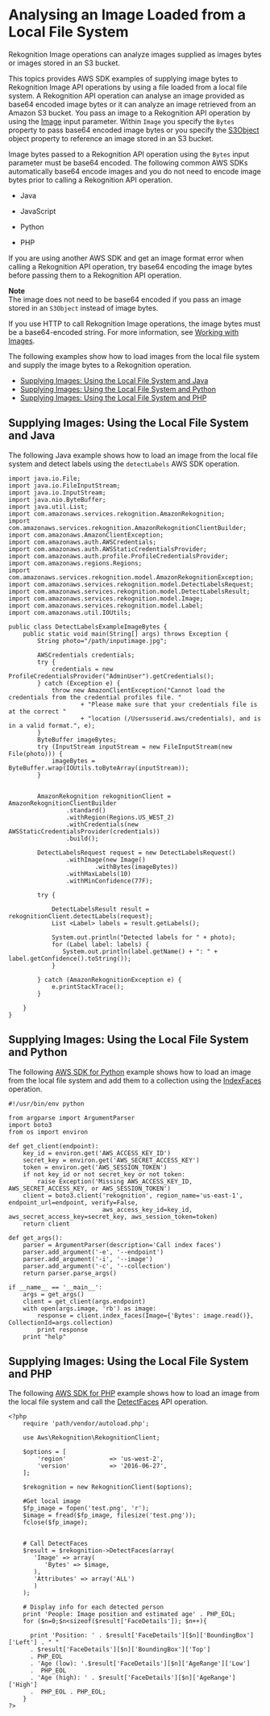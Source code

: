 # Analysing an Image Loaded from a Local File System<a name="images-bytes"></a>

Rekognition Image operations can analyze images supplied as images bytes or images stored in an S3 bucket\.

This topics provides AWS SDK examples of supplying image bytes to Rekognition Image API operations by using a file loaded from a local file system\. A Rekognition API operation can analyse an image provided as base64 encoded image bytes or it can analyze an image retrieved from an Amazon S3 bucket\. You pass an image to a Rekognition API operation by using the [Image](API_Image.md) input parameter\. Within `Image` you specify the `Bytes` property to pass base64 encoded image bytes or you specify the [S3Object](API_S3Object.md) object property to reference an image stored in an S3 bucket\.

Image bytes passed to a Rekognition API operation using the `Bytes` input parameter must be base64 encoded\. The following common AWS SDKs automatically base64 encode images and you do not need to encode image bytes prior to calling a Rekognition API operation\.

+ Java

+ JavaScript

+ Python

+ PHP

If you are using another AWS SDK and get an image format error when calling a Rekognition API operation, try base64 encoding the image bytes before passing them to a Rekognition API operation\.

**Note**  
The image does not need to be base64 encoded if you pass an image stored in an `S3Object` instead of image bytes\.

 If you use HTTP to call Rekognition Image operations, the image bytes must be a base64\-encoded string\. For more information, see [Working with Images](images.md)\.

 The following examples show how to load images from the local file system and supply the image bytes to a Rekognition operation\. 


+ [Supplying Images: Using the Local File System and Java](#images-bytes-java)
+ [Supplying Images: Using the Local File System and Python](#images-bytes-python)
+ [Supplying Images: Using the Local File System and PHP](#images-bytes-php)

## Supplying Images: Using the Local File System and Java<a name="images-bytes-java"></a>

The following Java example shows how to load an image from the local file system and detect labels using the `detectLabels` AWS SDK operation\.

```
import java.io.File;
import java.io.FileInputStream;
import java.io.InputStream;
import java.nio.ByteBuffer;
import java.util.List;
import com.amazonaws.services.rekognition.AmazonRekognition;
import com.amazonaws.services.rekognition.AmazonRekognitionClientBuilder;
import com.amazonaws.AmazonClientException;
import com.amazonaws.auth.AWSCredentials;
import com.amazonaws.auth.AWSStaticCredentialsProvider;
import com.amazonaws.auth.profile.ProfileCredentialsProvider;
import com.amazonaws.regions.Regions;
import com.amazonaws.services.rekognition.model.AmazonRekognitionException;
import com.amazonaws.services.rekognition.model.DetectLabelsRequest;
import com.amazonaws.services.rekognition.model.DetectLabelsResult;
import com.amazonaws.services.rekognition.model.Image;
import com.amazonaws.services.rekognition.model.Label;
import com.amazonaws.util.IOUtils;

public class DetectLabelsExampleImageBytes {
    public static void main(String[] args) throws Exception {
    	String photo="/path/inputimage.jpg";

        AWSCredentials credentials;
        try {
            credentials = new ProfileCredentialsProvider("AdminUser").getCredentials();
        } catch (Exception e) {
            throw new AmazonClientException("Cannot load the credentials from the credential profiles file. "
                    + "Please make sure that your credentials file is at the correct "
                    + "location (/Usersuserid.aws/credentials), and is in a valid format.", e);
        }
        ByteBuffer imageBytes;
        try (InputStream inputStream = new FileInputStream(new File(photo))) {
            imageBytes = ByteBuffer.wrap(IOUtils.toByteArray(inputStream));
        }


        AmazonRekognition rekognitionClient = AmazonRekognitionClientBuilder
          		.standard()
          		.withRegion(Regions.US_WEST_2)
        		.withCredentials(new AWSStaticCredentialsProvider(credentials))
        		.build();

        DetectLabelsRequest request = new DetectLabelsRequest()
                .withImage(new Image()
                        .withBytes(imageBytes))
                .withMaxLabels(10)
                .withMinConfidence(77F);

        try {

            DetectLabelsResult result = rekognitionClient.detectLabels(request);
            List <Label> labels = result.getLabels();

            System.out.println("Detected labels for " + photo);
            for (Label label: labels) {
               System.out.println(label.getName() + ": " + label.getConfidence().toString());
            }

        } catch (AmazonRekognitionException e) {
            e.printStackTrace();
        }

    }
}
```

## Supplying Images: Using the Local File System and Python<a name="images-bytes-python"></a>

The following [AWS SDK for Python](https://aws.amazon.com/sdk-for-python/) example shows how to load an image from the local file system and add them to a collection using the [IndexFaces](http://boto3.readthedocs.org/en/latest/reference/services/rekognition.html#Rekognition.Client.index_faces) operation\. 

```
#!/usr/bin/env python

from argparse import ArgumentParser
import boto3
from os import environ

def get_client(endpoint):
    key_id = environ.get('AWS_ACCESS_KEY_ID')
    secret_key = environ.get('AWS_SECRET_ACCESS_KEY')
    token = environ.get('AWS_SESSION_TOKEN')
    if not key_id or not secret_key or not token:
        raise Exception('Missing AWS_ACCESS_KEY_ID, AWS_SECRET_ACCESS_KEY, or AWS_SESSION_TOKEN')
    client = boto3.client('rekognition', region_name='us-east-1', endpoint_url=endpoint, verify=False,
                          aws_access_key_id=key_id, aws_secret_access_key=secret_key, aws_session_token=token)
    return client

def get_args():
    parser = ArgumentParser(description='Call index faces')
    parser.add_argument('-e', '--endpoint')
    parser.add_argument('-i', '--image')
    parser.add_argument('-c', '--collection')
    return parser.parse_args()

if __name__ == '__main__':
    args = get_args()
    client = get_client(args.endpoint)
    with open(args.image, 'rb') as image:
        response = client.index_faces(Image={'Bytes': image.read()}, CollectionId=args.collection)
        print response
    print "help"
```

## Supplying Images: Using the Local File System and PHP<a name="images-bytes-php"></a>

The following [AWS SDK for PHP](http://docs.aws.amazon.com/aws-sdk-php/v3/guide/index.html#getting-started) example shows how to load an image from the local file system and call the [DetectFaces](http://docs.aws.amazon.com/aws-sdk-php/v3/api/api-rekognition-2016-06-27.html#detectfaces) API operation\. 

```
<?php
    require 'path/vendor/autoload.php';

    use Aws\Rekognition\RekognitionClient;

    $options = [
        'region'            => 'us-west-2',
        'version'           => '2016-06-27',
    ];

    $rekognition = new RekognitionClient($options);

    #Get local image
    $fp_image = fopen('test.png', 'r');
    $image = fread($fp_image, filesize('test.png'));
    fclose($fp_image);


    # Call DetectFaces
    $result = $rekognition->DetectFaces(array(
       'Image' => array(
          'Bytes' => $image,
       ),
       'Attributes' => array('ALL')
       )
    );

    # Display info for each detected person
    print 'People: Image position and estimated age' . PHP_EOL;
    for ($n=0;$n<sizeof($result['FaceDetails']); $n++){

      print 'Position: ' . $result['FaceDetails'][$n]['BoundingBox']['Left'] . " "
      . $result['FaceDetails'][$n]['BoundingBox']['Top']
      . PHP_EOL
      . 'Age (low): '.$result['FaceDetails'][$n]['AgeRange']['Low']
      .  PHP_EOL
      . 'Age (high): ' . $result['FaceDetails'][$n]['AgeRange']['High']
      .  PHP_EOL . PHP_EOL;
    }
?>
```